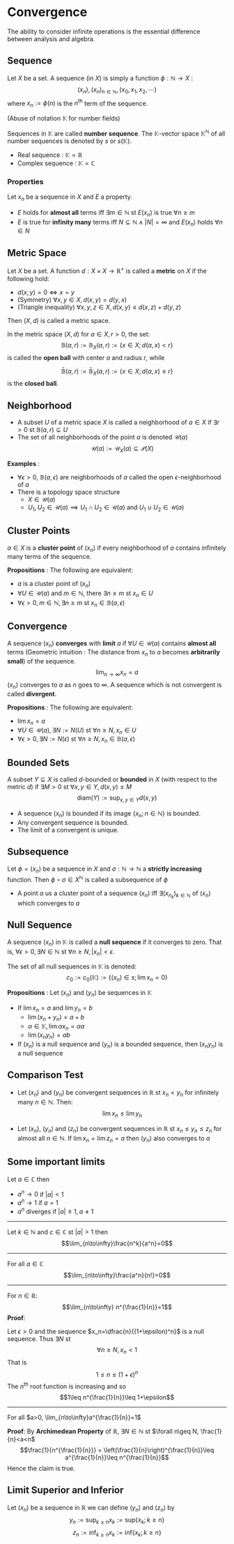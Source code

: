 # Convergence
The ability to consider infinite operations is the essential difference between analysis and algebra.

## Sequence
Let $X$ be a set. A sequence (in $X$) is simply a function $\phi:\mathbb{N}\to X$ :
$$(x_n), (x_n)_{n\in\mathbb{N}},(x_0,x_1,x_2,\cdots)$$
where $x_n:=\phi(n)$ is the $n^{\text{th}}$ term of the sequence.

(Abuse of notation $\mathbb{K}$ for number fields)

Sequences in $\mathbb{K}$ are called **number sequence**. The $\mathbb{K}\text{-vector space}$ $\mathbb{K}^\mathbb{N}$ of all number sequences is denoted by $s$ or $s(\mathbb{K})$.
- Real sequence : $\mathbb{K=R}$
- Complex sequence : $\mathbb{K=C}$

### Properties
Let $x_n$ be a sequence in $X$ and $E$ a property. 
- $E$ holds for **almost all** terms iff $\exists m\in\mathbb{N}$ st $E(x_n)$ is true $\forall n\geq m$
- $E$ is true for **infinity many** terms iff $N\subseteq \mathbb{N}\land |N|=\infty$ and $E(x_n)$ holds $\forall n\in N$

## Metric Space
Let $X$ be a set. A function $d:X\times X\to \mathbb{R}^+$ is called a **metric** on $X$ if the following hold:
- $d(x,y)=0\iff x=y$
- (Symmetry) $\forall x,y\in X, d(x,y)=d(y,x)$
- (Triangle inequality) $\forall x,y,z\in X, d(x,y)\leq d(x,z)+d(y,z)$

Then $(X,d)$ is called a metric space.

In the metric space $(X,d)$ for $a\in X,r>0$, the set:
$$\mathbb{B}(a,r):=\mathbb{B}_X(a,r):=\{x\in X;d(a,x)<r\}$$
is called the **open ball** with center $a$ and radius $r$, while

$$\mathbb{\bar{B}}(a,r):=\mathbb{\bar{B}}_X(a,r):=\{x\in X;d(a,x)\leq r\}$$ 
is the **closed ball**.

## Neighborhood
- A subset $U$ of a metric space $X$ is called a neighborhood of $a\in X$ if $\exists r>0$ st $\mathbb{B}(a,r)\subseteq U$
- The set of all neighborhoods of the point $a$ is denoted $\mathcal{U}(a)$
$$\mathcal{U}(a):=\mathcal{U}_X(a)\subseteq\mathcal{P}(X)$$

**Examples** :
- $\forall \epsilon>0$, $\mathbb{B}(a,\epsilon)$ are neighborhoods of $a$ called the open $\epsilon\text{-neighborhood}$ of $a$
- There is a topology space structure 
  - $X\in \mathcal{U}(a)$
  - $U_1,U_2\in \mathcal{U}(a)\implies U_1\cap U_2\in\mathcal{U}(a)$ and $U_1\cup U_2\in\mathcal{U}(a)$

## Cluster Points
$a\in X$ is a **cluster point** of $(x_n)$ if every neighborhood of $a$ contains infinitely many terms of the sequence.

**Propositions** :
The following are equivalent:
- $a$ is a cluster point of $(x_n)$
- $\forall U\in \mathcal{U}(a)$ and $m\in \mathbb{N}$, there $\exists n\geq m$ st $x_n\in U$
- $\forall \epsilon>0,m\in\mathbb{N},\exists n\geq m$ st $x_n\in \mathbb{B}(a,\epsilon)$

## Convergence
A sequence $(x_n)$ **converges** with **limit** $a$ if $\forall U\in\mathcal{U}(a)$ contains **almost all** terms (Geometric intuition : The distance from $x_n$ to $a$ becomes **arbitrarily small**) of the sequence.
$$\lim_{n\to\infty}x_n=a$$
$(x_n)$ converges to $a$ as $n$ goes to $\infty$. A sequence which is not convergent is called **divergent**.

**Propositions** :
The following are equivalent:
- $\lim x_n=a$
- $\forall U\in \mathcal{U}(a),\exists N:=N(U)$ st $\forall n\geq N,x_n\in U$
- $\forall \epsilon>0,\exists N:=N(\epsilon)$ st $\forall n\geq N,x_n\in\mathbb{B}(a,\epsilon)$

## Bounded Sets
A subset $Y\subseteq X$ is called $d\text{-bounded}$ or **bounded** in $X$ (with respect to the metric $d$) if $\exists M>0$ st $\forall x,y\in Y,d(x,y)\leq M$
$$\text{diam}(Y):=\text{sup}_{x,y\in Y} d(x,y)$$

- A sequence $(x_n)$ is bounded if its image $\{x_n;n\in\mathbb{N}\}$ is bounded.
- Any convergent sequence is bounded.
- The limit of a convergent is unique.

## Subsequence
Let $\phi=(x_n)$ be a sequence in $X$ and $\sigma:\mathbb{N}\to\mathbb{N}$ a **strictly increasing** function. Then $\phi\circ\sigma\in X^\mathbb{N}$ is called a subsequence of $\phi$

- A point $a$ us a cluster point of a sequence $(x_n)$ iff $\exists (x_{n_k})_{k\in\mathbb{N}}$ of $(x_n)$ which converges to $a$

## Null Sequence
A sequence $(x_n)$ in $\mathbb{K}$ is called a **null sequence** if it converges to zero. That is, $\forall \epsilon >0,\exists N\in\mathbb{N}$ st $\forall n\geq N,|x_n|<\epsilon$.

The set of all null sequences in $\mathbb{K}$ is denoted:
$$c_0:=c_0(\mathbb{K}):=\{(x_n)\in s;\lim x_n=0\}$$

**Propositions** :
Let $(x_n)$ and $(y_n)$ be sequences in $\mathbb{K}$
- If $\lim x_n=a$ and $\lim y_n=b$
  - $\lim (x_n+y_n)=a+b$
  - $\alpha\in\mathbb{K},\lim \alpha x_n = \alpha a$
  - $\lim (x_n y_n)=ab$
- If $(x_n)$ is a null sequence and $(y_n)$ is a bounded sequence, then $(x_n y_n)$ is a null sequence

## Comparison Test
- Let $(x_n)$ and $(y_n)$ be convergent sequences in $\mathbb{R}$ st $x_n<y_n$ for infinitely many $n\in\mathbb{N}$. Then:
$$\lim x_n\leq \lim y_n$$

- Let $(x_n)$, $(y_n)$ and $(z_n)$ be convergent sequences in $\mathbb{R}$ st $x_n\leq y_n\leq z_n$ for almost all $n\in\mathbb{N}$. If $\lim x_n=\lim z_n=a$ then $(y_n)$ also converges to $a$

## Some important limits
Let $a\in\mathbb{C}$ then
- $a^n\to 0$ if $|a|<1$
- $a^n\to 1$ if $a=1$
- $a^n$ diverges if $|a|\geq 1,a\not=1$

---

Let $k\in\mathbb{N}$ and $c\in\mathbb{C}$ st $|a|>1$ then
$$\lim_{n\to\infty}\frac{n^k}{a^n}=0$$

---

For all $a\in\mathbb{C}$
$$\lim_{n\to\infty}\frac{a^n}{n!}=0$$

---


For $n\in \mathbb{R}$:
$$\lim_{n\to\infty} n^{\frac{1}{n}}=1$$
**Proof**:


Let $\epsilon>0$ and the sequence $x_n=\dfrac{n}{(1+\epsilon)^n}$ is a null sequence. Thus $\exists N$ st
$$\forall n\geq N ,x_n<1$$
That is
$$1\leq n\leq (1+\epsilon)^n$$
The $n^{\text{th}}$ root function is increasing and so
$$1\leq n^{\frac{1}{n}}\leq 1+\epsilon$$

--- 

For all $a>0, \lim_{n\to\infty}a^{\frac{1}{n}}=1$

**Proof**:
By **Archimedean Property** of $\mathbb{R}$, $\exists N\in\mathbb{N}$ st $\forall n\geq N, \frac{1}{n}<a<n$
$$\frac{1}{n^{\frac{1}{n}}} = \left(\frac{1}{n}\right)^{\frac{1}{n}}\leq a^{\frac{1}{n}}\leq n^{\frac{1}{n}}$$
Hence the claim is true.

## Limit Superior and Inferior
Let $(x_n)$ be a sequence in $\mathbb{R}$ we can define $(y_n)$ and $(z_n)$ by
$$y_n:=\text{sup}_{k\geq n}x_k:=\text{sup}\{x_k;k\geq n\}$$
$$z_n:=\text{inf}_{k\geq n}x_k:=\text{inf}\{x_k;k\geq n\}$$